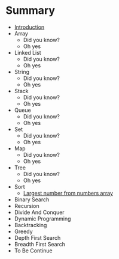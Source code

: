 # Summary

* [Introduction](README.md)
* Array
   * Did you know?
   * Oh yes
* Linked List
   * Did you know?
   * Oh yes
* String
   * Did you know?
   * Oh yes
* Stack
   * Did you know?
   * Oh yes
* Queue
   * Did you know?
   * Oh yes
* Set
   * Did you know?
   * Oh yes
* Map
   * Did you know?
   * Oh yes
* Tree
   * Did you know?
   * Oh yes
* Sort
   * [Largest number from numbers array](largest_number_from_numbers_array.md)
* Binary Search
* Recursion
* Divide And Conquer
* Dynamic Programming
* Backtracking
* Greedy
* Depth First Search
* Breadth First Search
* To Be Continue

